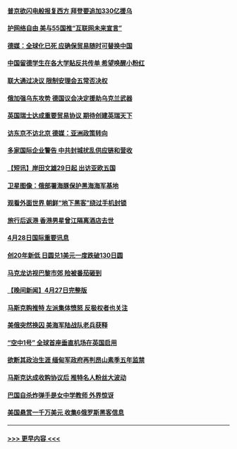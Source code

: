 #### [普京欲闪电般报复西方 拜登要追加330亿援乌](../pages/prog202/a103412877.md?t=04291001) 
#### [护网络自由 美与55国推“互联网未来宣言”](../pages/prog202/a103412841.md?t=04291001) 
#### [德媒：全球化已死 应确保贸易随时可替换中国](../pages/prog202/a103412798.md?t=04291001) 
#### [中国留德学生在各大学贴反共传单 希望唤醒小粉红](../pages/prog202/a103412796.md?t=04291001) 
#### [联大通过决议 限制安理会五常否决权](../pages/prog202/a103412649.md?t=04291001) 
#### [俄加强乌东攻势 德国议会决定援助乌克兰武器](../pages/prog202/a103412626.md?t=04291001) 
#### [英国瑞士达成重要贸易协议 期待创建英瑞天下](../pages/prog202/a103412677.md?t=04291001) 
#### [访东京不访北京  德媒：亚洲政策转向](../pages/prog202/a103412515.md?t=04291001) 
#### [多家国际企业警告 中共封城扰乱供应链和营收](../pages/prog202/a103412512.md?t=04291001) 
#### [【短讯】岸田文雄29日起 出访亚欧五国](../pages/prog202/a103412574.md?t=04291001) 
#### [卫星图像：俄部署海豚保护黑海海军基地](../pages/prog202/a103412424.md?t=04291001) 
#### [观看外面世界 朝鲜“地下黑客”绕过手机封锁](../pages/prog202/a103412416.md?t=04291001) 
#### [旅行后返港 香港男星曾江隔离酒店去世](../pages/prog202/a103412404.md?t=04291001) 
#### [4月28日国际重要讯息](../pages/prog202/a103412316.md?t=04291001) 
#### [创20年新低 日圆兑1美元一度跌破130日圆](../pages/prog202/a103412263.md?t=04291001) 
#### [马克龙访视巴黎市郊 险被番茄砸到](../pages/prog202/a103412180.md?t=04291001) 
#### [【晚间新闻】4月27日完整版](../pages/prog202/a103412077.md?t=04291001) 
#### [马斯克购推特 左派集体愤怒 反极权者也关注](../pages/prog202/a103412005.md?t=04291001) 
#### [美俄突然换囚 美海军陆战队老兵获释](../pages/prog202/a103411892.md?t=04291001) 
#### [“空中1号” 全球首座垂直机场在英国启用](../pages/prog202/a103411894.md?t=04291001) 
#### [欲断其政治生涯 缅甸军政府再判昂山素季五年监禁](../pages/prog202/a103411688.md?t=04291001) 
#### [马斯克达成收购协议后 推特名人粉丝大波动](../pages/prog202/a103411402.md?t=04291001) 
#### [巴国自杀炸弹手是女中学教师 外界惊讶](../pages/prog202/a103411396.md?t=04291001) 
#### [美国悬赏一千万美元 收集6俄罗斯黑客信息](../pages/prog202/a103411388.md?t=04291001) 

----
#### [ >>> 更早内容 <<< ](../indexes/prog202-earlier.md)
